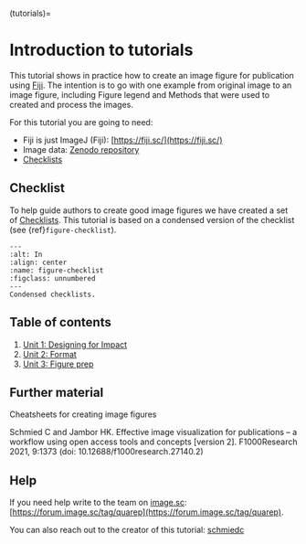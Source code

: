 (tutorials)=
# Introduction to tutorials

This tutorial shows in practice how to create an image figure for publication using [Fiji](https://fiji.sc/). The intention is to go with one example from original image to an image figure, including Figure legend and Methods that were used to created and process the images.  

For this tutorial you are going to need: 

- Fiji is just ImageJ (Fiji): [https://fiji.sc/](https://fiji.sc/)
- Image data: [Zenodo repository](https://doi.org/10.5281/zenodo.7642559)
- [Checklists](https://doi.org/10.1038/s41592-023-01987-9)

## Checklist 

To help guide authors to create good image figures we have created a set of [Checklists](https://doi.org/10.1038/s41592-023-01987-9). This tutorial is based on a condensed version of the checklist (see {ref}`figure-checklist`).

```{figure} /tutorials/unit-1_resources/Figure2_condensed_checklist.png
---
:alt: In
:align: center
:name: figure-checklist
:figclass: unnumbered
---
Condensed checklists. 
```

<!---
TODO: Explain the checklists and the condensed version. Provide an image. I would still think we need to modify the checklists in their sequence. 
-->

## Table of contents

1) [Unit 1: Designing for Impact](./unit-1_impact.md)
2) [Unit 2: Format](./unit-2_format.md)
3) [Unit 3: Figure prep](./unit-3_figure_prep.md)


## Further material

Cheatsheets for creating image figures

Schmied C and Jambor HK. Effective image visualization for publications – a workflow using open access tools and concepts [version 2]. F1000Research 2021, 9:1373 (doi: 10.12688/f1000research.27140.2)

## Help

If you need help write to the team on [image.sc](image.sc): [https://forum.image.sc/tag/quarep](https://forum.image.sc/tag/quarep). 

You can also reach out to the creator of this tutorial: [schmiedc](https://forum.image.sc/u/schmiedc) 